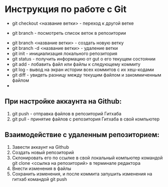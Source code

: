 # Инструкция по работе с Git

- git checkout <название ветки> - переход к другой ветке
* git branch - посмотреть список веток в репозитории
- git branch <название ветки> - создать новую ветку
- git branch -d <название ветки> - удаление ветки
- git init - инициализация локального репозитория
- git status - получить информацию от gut о его текущем состоянии
- git add - лобавить файл или файлы к следующему коммиту
- git log - вывод на экран истории всех коммитов с их хеш-кодами
- git diff - увидеть разницу между текущим файлом и закоммиченным файлом
-
## При настройке аккаунта на Github:

1. git push - отправка файлов в репозиторий Гитхаба
2. git pull - принятие файлов с репозитория Гитхаба в свой компьютер


## Взаимодействие с удаленным репозиторием:

1. Завести аккаунт на Github
2. Создать новый репозиторий
3. Склонировать его по ссылке в свой локальный компьютер командой git clone <ссылка на репозиторий> в терминале редактора
4. Внести изменения в файлы
5. Сохранить изменения, и после коммита запушить изменения на гитхаб командой git push 
